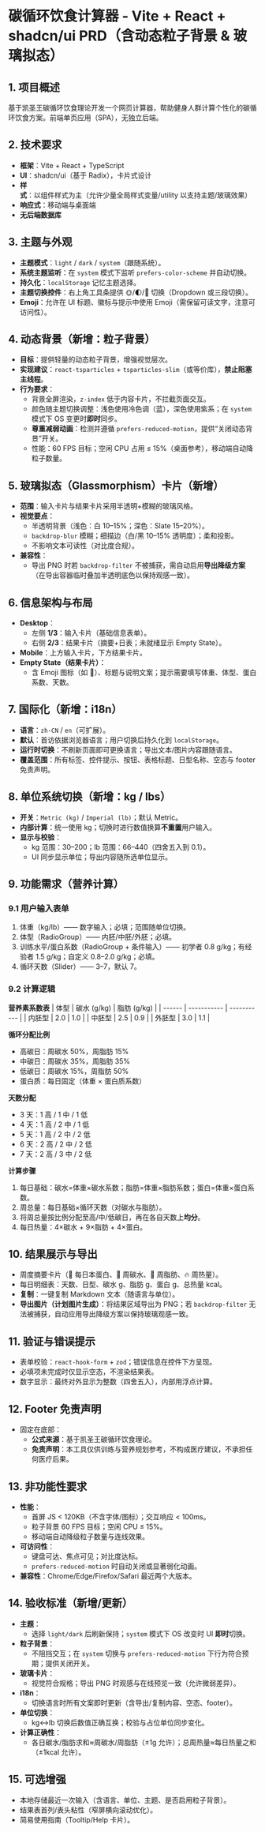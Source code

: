 # 碳循环饮食计算器 - Vite + React + shadcn/ui PRD（含动态粒子背景 & 玻璃拟态）

## 1. 项目概述

基于凯圣王碳循环饮食理论开发一个网页计算器，帮助健身人群计算个性化的碳循环饮食方案。前端单页应用（SPA），无独立后端。

## 2. 技术要求

- **框架**：Vite + React + TypeScript
- **UI**：shadcn/ui（基于 Radix），卡片式设计
- **样式**：以组件样式为主（允许少量全局样式变量/utility 以支持主题/玻璃效果）
- **响应式**：移动端与桌面端
- **无后端数据库**

## 3. 主题与外观

- **主题模式**：`light` / `dark` / `system`（跟随系统）。
- **系统主题监听**：在 `system` 模式下监听 `prefers-color-scheme` 并自动切换。
- **持久化**：`localStorage` 记忆主题选择。
- **主题切换控件**：右上角工具条提供 🌞/🌓/🌚 切换（Dropdown 或三段切换）。
- **Emoji**：允许在 UI 标题、徽标与提示中使用 Emoji（需保留可读文字，注意可访问性）。

## 4. 动态背景（新增：粒子背景）

- **目标**：提供轻量的动态粒子背景，增强视觉层次。
- **实现建议**：`react-tsparticles` + `tsparticles-slim`（或等价库），**禁止阻塞主线程**。
- **行为要求**：
  - 背景全屏渲染，`z-index` 低于内容卡片，不拦截页面交互。
  - 颜色随主题切换调整：浅色使用冷色调（蓝），深色使用紫系；在 `system` 模式下 OS 变更时**即时**同步。
  - **尊重减弱动画**：检测并遵循 `prefers-reduced-motion`，提供“关闭动态背景”开关。
  - 性能：60 FPS 目标；空闲 CPU 占用 ≤ 15%（桌面参考），移动端自动降粒子数量。

## 5. 玻璃拟态（Glassmorphism）卡片（新增）

- **范围**：输入卡片与结果卡片采用半透明+模糊的玻璃风格。
- **视觉要点**：
  - 半透明背景（浅色：白 10–15%；深色：Slate 15–20%）。
  - `backdrop-blur` 模糊；细描边（白/黑 10–15% 透明度）；柔和投影。
  - 不影响文本可读性（对比度合规）。
- **兼容性**：
  - 导出 PNG 时若 `backdrop-filter` 不被捕获，需自动启用**导出降级方案**（在导出容器临时叠加半透明底色以保持观感一致）。

## 6. 信息架构与布局

- **Desktop**：
  - 左侧 **1/3**：输入卡片（基础信息表单）。
  - 右侧 **2/3**：结果卡片（摘要+日表；未就绪显示 Empty State）。
- **Mobile**：上方输入卡片，下方结果卡片。
- **Empty State（结果卡片）**：
  - 含 Emoji 图标（如 📝）、标题与说明文案；提示需要填写体重、体型、蛋白系数、天数。

## 7. 国际化（新增：i18n）

- **语言**：`zh-CN` / `en`（可扩展）。
- **默认**：首访依据浏览器语言；用户切换后持久化到 `localStorage`。
- **运行时切换**：不刷新页面即可更换语言；导出文本/图片内容跟随语言。
- **覆盖范围**：所有标签、控件提示、按钮、表格标题、日型名称、空态与 footer 免责声明。

## 8. 单位系统切换（新增：kg / lbs）

- **开关**：`Metric (kg)` / `Imperial (lb)`；默认 Metric。
- **内部计算**：统一使用 kg；切换时进行数值换算**不重置**用户输入。
- **显示与校验**：
  - kg 范围：30–200；lb 范围：66–440（四舍五入到 0.1）。
  - UI 同步显示单位；导出内容随所选单位显示。

## 9. 功能需求（营养计算）

### 9.1 用户输入表单

1. 体重（kg/lb）—— 数字输入；必填；范围随单位切换。
2. 体型（RadioGroup）—— 内胚/中胚/外胚；必填。
3. 训练水平/蛋白系数（RadioGroup + 条件输入）—— 初学者 0.8 g/kg；有经验者 1.5 g/kg；自定义 0.8–2.0 g/kg；必填。
4. 循环天数（Slider）—— 3–7，默认 7。

### 9.2 计算逻辑

**营养素系数表**
| 体型 | 碳水 (g/kg) | 脂肪 (g/kg) |
| ------ | ----------- | ----------- |
| 内胚型 | 2.0 | 1.0 |
| 中胚型 | 2.5 | 0.9 |
| 外胚型 | 3.0 | 1.1 |

**循环分配比例**

- 高碳日：周碳水 50%，周脂肪 15%
- 中碳日：周碳水 35%，周脂肪 35%
- 低碳日：周碳水 15%，周脂肪 50%
- 蛋白质：每日固定（体重 × 蛋白质系数）

**天数分配**

- 3 天：1 高 / 1 中 / 1 低
- 4 天：1 高 / 2 中 / 1 低
- 5 天：1 高 / 2 中 / 2 低
- 6 天：2 高 / 2 中 / 2 低
- 7 天：2 高 / 3 中 / 2 低

**计算步骤**

1. 每日基础：碳水=体重×碳水系数；脂肪=体重×脂肪系数；蛋白=体重×蛋白系数。
2. 周总量：每日基础×循环天数（对碳水与脂肪）。
3. 将周总量按比例分配至高/中/低碳日，再在各自天数上**均分**。
4. 每日热量：4×碳水 + 9×脂肪 + 4×蛋白。

## 10. 结果展示与导出

- 周度摘要卡片（🥗 每日本蛋白、🍚 周碳水、🧈 周脂肪、🔥 周热量）。
- 每日明细表：天数、日型、碳水 g、脂肪 g、蛋白 g、总热量 kcal。
- **复制**：一键复制 Markdown 文本（随语言与单位）。
- **导出图片（计划图片生成）**：将结果区域导出为 PNG；若 `backdrop-filter` 无法被捕获，自动应用导出降级方案以保持玻璃观感一致。

## 11. 验证与错误提示

- 表单校验：`react-hook-form` + `zod`；错误信息在控件下方呈现。
- 必填项未完成时仅显示空态，不渲染结果表。
- 数字显示：最终对外显示为整数（四舍五入），内部用浮点计算。

## 12. Footer 免责声明

- 固定在底部：
  - **公式来源**：基于凯圣王碳循环饮食理论。
  - **免责声明**：本工具仅供训练与营养规划参考，不构成医疗建议，不承担任何医疗后果。

## 13. 非功能性要求

- **性能**：
  - 首屏 JS < 120KB（不含字体/图标）；交互响应 < 100ms。
  - 粒子背景 60 FPS 目标；空闲 CPU ≤ 15%。
  - 移动端自动降级粒子数量与连线效果。
- **可访问性**：
  - 键盘可达、焦点可见；对比度达标。
  - `prefers-reduced-motion` 时自动关闭或显著弱化动画。
- **兼容性**：Chrome/Edge/Firefox/Safari 最近两个大版本。

## 14. 验收标准（新增/更新）

- **主题**：
  - 选择 `light/dark` 后刷新保持；`system` 模式下 OS 改变时 UI **即时**切换。
- **粒子背景**：
  - 不阻挡交互；在 `system` 切换与 `prefers-reduced-motion` 下行为符合预期；提供关闭开关。
- **玻璃卡片**：
  - 视觉符合规格；导出 PNG 时观感与在线预览一致（允许微弱差异）。
- **i18n**：
  - 切换语言时所有文案即时更新（含导出/复制内容、空态、footer）。
- **单位切换**：
  - kg↔lb 切换后数值正确互换；校验与占位单位同步变化。
- **计算正确性**：
  - 各日碳水/脂肪求和≈周碳水/周脂肪（±1g 允许）；总周热量≈每日热量之和（±1kcal 允许）。

## 15. 可选增强

- 本地存储最近一次输入（含语言、单位、主题、是否启用粒子背景）。
- 结果表首列/表头粘性（窄屏横向滚动优化）。
- 简易使用指南（Tooltip/Help 卡片）。
